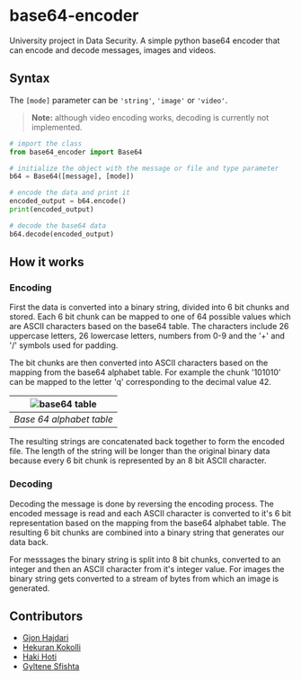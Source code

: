 # base64-encoder
University project in Data Security. A simple python base64 encoder that can encode and decode messages, images and videos.

## Syntax

The `[mode]` parameter can be `'string'`, `'image'` or `'video'`. 
> **Note:** although video encoding works, decoding is currently not implemented.

```python
# import the class
from base64_encoder import Base64

# initialize the object with the message or file and type parameter
b64 = Base64([message], [mode])

# encode the data and print it
encoded_output = b64.encode()
print(encoded_output)

# decode the base64 data
b64.decode(encoded_output)
```

## How it works

### Encoding
First the data is converted into a binary string, divided into 6 bit chunks and stored. Each 6 bit chunk can be mapped to one of 64 possible values which are ASCII characters based on the base64 table. The characters include 26 uppercase letters, 26 lowercase letters, numbers from 0-9 and the '+' and '/' symbols used for padding.

The bit chunks are then converted into ASCII characters based on the mapping from the base64 alphabet table. For example the chunk '101010' can be mapped to the letter 'q' corresponding to the decimal value 42.<br>

| ![base64 table](https://media.geeksforgeeks.org/wp-content/uploads/20200520142906/1461.png) |
|:--:|
| *Base 64 alphabet table* |


The resulting strings are concatenated back together to form the encoded file. The length of the string will be longer than the original binary data because every 6 bit chunk is represented by an 8 bit ASCII character.

### Decoding

Decoding the message is done by reversing the encoding process. The encoded message is read and each ASCII character is converted to it's 6 bit representation based on the mapping from the base64 alphabet table. The resulting 6 bit chunks are combined into a binary string that generates our data back.

For messsages the binary string is split into 8 bit chunks, converted to an integer and then an ASCII character from it's integer value. For images the binary string gets converted to a stream of bytes from which an image is generated.

## Contributors
- [Gjon Hajdari](https://github.com/GjonHajdari)
- [Hekuran Kokolli](https://github.com/hekurani)
- [Haki Hoti](https://github.com/HakiHoti)
- [Gyltene Sfishta](https://github.com/gyltenesfishta)
